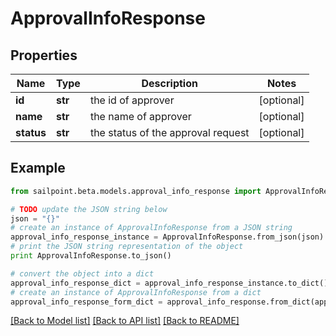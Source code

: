 # ApprovalInfoResponse


## Properties

Name | Type | Description | Notes
------------ | ------------- | ------------- | -------------
**id** | **str** | the id of approver | [optional] 
**name** | **str** | the name of approver | [optional] 
**status** | **str** | the status of the approval request | [optional] 

## Example

```python
from sailpoint.beta.models.approval_info_response import ApprovalInfoResponse

# TODO update the JSON string below
json = "{}"
# create an instance of ApprovalInfoResponse from a JSON string
approval_info_response_instance = ApprovalInfoResponse.from_json(json)
# print the JSON string representation of the object
print ApprovalInfoResponse.to_json()

# convert the object into a dict
approval_info_response_dict = approval_info_response_instance.to_dict()
# create an instance of ApprovalInfoResponse from a dict
approval_info_response_form_dict = approval_info_response.from_dict(approval_info_response_dict)
```
[[Back to Model list]](../README.md#documentation-for-models) [[Back to API list]](../README.md#documentation-for-api-endpoints) [[Back to README]](../README.md)


